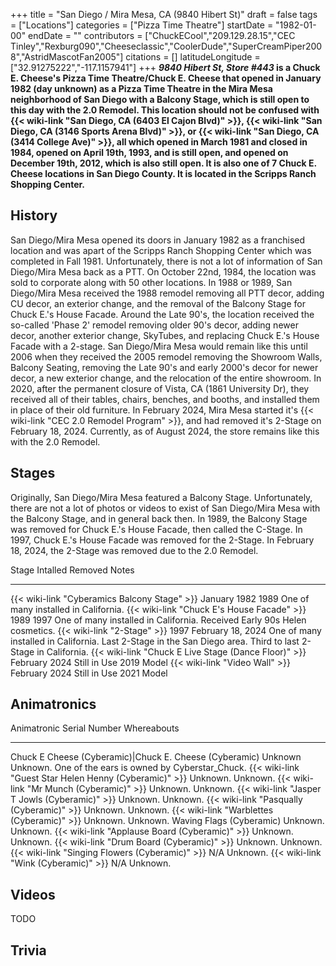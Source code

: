 +++
title = "San Diego / Mira Mesa, CA (9840 Hibert St)"
draft = false
tags = ["Locations"]
categories = ["Pizza Time Theatre"]
startDate = "1982-01-00"
endDate = ""
contributors = ["ChuckECool","209.129.28.15","CEC Tinley","Rexburg090","Cheeseclassic","CoolerDude","SuperCreamPiper2008","AstridMascotFan2005"]
citations = []
latitudeLongitude = ["32.91275222","-117.1157941"]
+++
***9840 Hibert St, Store #443* is a Chuck E. Cheese's Pizza Time Theatre/Chuck E. Cheese that opened in January 1982 (day unknown) as a Pizza Time Theatre in the Mira Mesa neighborhood of San Diego with a Balcony Stage, which is still open to this day with the 2.0 Remodel.
This location should not be confused with {{< wiki-link "San Diego, CA (6403 El Cajon Blvd)" >}}, {{< wiki-link "San Diego, CA (3146 Sports Arena Blvd)" >}}, or {{< wiki-link "San Diego, CA (3414 College Ave)" >}}, all which opened in March 1981 and closed in 1984, opened on April 19th, 1993, and is still open, and opened on December 19th, 2012, which is also still open.
It is also one of 7 Chuck E. Cheese locations in San Diego County.
It is located in the Scripps Ranch Shopping Center.**

## History

San Diego/Mira Mesa opened its doors in January 1982 as a franchised location and was apart of the Scripps Ranch Shopping Center which was completed in Fall 1981. Unfortunately, there is not a lot of information of San Diego/Mira Mesa back as a PTT. On October 22nd, 1984, the location was sold to corporate along with 50 other locations. In 1988 or 1989, San Diego/Mira Mesa received the 1988 remodel removing all PTT decor, adding CU decor, an exterior change, and the removal of the Balcony Stage for Chuck E.'s House Facade. Around the Late 90's, the location received the so-called 'Phase 2' remodel removing older 90's decor, adding newer decor, another exterior change, SkyTubes, and replacing Chuck E.'s House Facade with a 2-stage. San Diego/Mira Mesa would remain like this until 2006 when they received the 2005 remodel removing the Showroom Walls, Balcony Seating, removing the Late 90's and early 2000's decor for newer decor, a new exterior change, and the relocation of the entire showroom. In 2020, after the permanent closure of Vista, CA (1861 University Dr), they received all of their tables, chairs, benches, and booths, and installed them in place of their old furniture. In February 2024, Mira Mesa started it's {{< wiki-link "CEC 2.0 Remodel Program" >}}, and had removed it's 2-Stage on February 18, 2024. Currently, as of August 2024, the store remains like this with the 2.0 Remodel.

## Stages

Originally, San Diego/Mira Mesa featured a Balcony Stage. Unfortunately, there are not a lot of photos or videos to exist of San Diego/Mira Mesa with the Balcony Stage, and in general back then.
In 1989, the Balcony Stage was removed for Chuck E.'s House Facade, then called the C-Stage.
In 1997, Chuck E.'s House Facade was removed for the 2-Stage.
In February 18, 2024, the 2-Stage was removed due to the 2.0 Remodel.

  Stage                                                      Intalled        Removed             Notes
  ---------------------------------------------------------- --------------- ------------------- ---------------------------------------------------------------------------------------------------------------
  {{< wiki-link "Cyberamics Balcony Stage" >}}           January 1982    1989                One of many installed in California.
  {{< wiki-link "Chuck E's House Facade" >}}            1989            1997                One of many installed in California. Received Early 90s Helen cosmetics.
  {{< wiki-link "2-Stage" >}}                            1997            February 18, 2024   One of many installed in California. Last 2-Stage in the San Diego area. Third to last 2-Stage in California.
  {{< wiki-link "Chuck E Live Stage (Dance Floor)" >}}   February 2024   Still in Use        2019 Model
  {{< wiki-link "Video Wall" >}}                         February 2024   Still in Use        2021 Model

## Animatronics

  Animatronic                                                  Serial Number   Whereabouts
  ------------------------------------------------------------ --------------- -------------------------------------------------------
  Chuck E Cheese (Cyberamic)|Chuck E. Cheese (Cyberamic)      Unknown         Unknown. One of the ears is owned by Cyberstar_Chuck.
  {{< wiki-link "Guest Star Helen Henny (Cyberamic)" >}}   Unknown.        Unknown.
  {{< wiki-link "Mr Munch (Cyberamic)" >}}                 Unknown.        Unknown.
  {{< wiki-link "Jasper T Jowls (Cyberamic)" >}}           Unknown.        Unknown.
  {{< wiki-link "Pasqually (Cyberamic)" >}}                Unknown.        Unknown.
  {{< wiki-link "Warblettes (Cyberamic)" >}}               Unknown.        Unknown.
  Waving Flags (Cyberamic)                                     Unknown.        Unknown.
  {{< wiki-link "Applause Board (Cyberamic)" >}}           Unknown.        Unknown.
  {{< wiki-link "Drum Board (Cyberamic)" >}}               Unknown.        Unknown.
  {{< wiki-link "Singing Flowers (Cyberamic)" >}}          N/A             Unknown.
  {{< wiki-link "Wink (Cyberamic)" >}}                     N/A             Unknown.

## Videos

TODO

## Trivia
